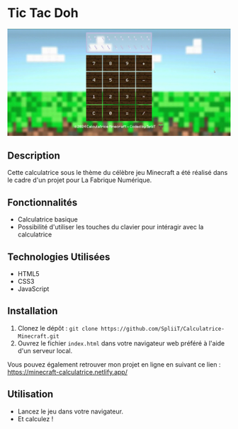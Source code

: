 # Tic Tac Doh

![Accueil de Tic Tac Doh](gif.gif)

## Description

Cette calculatrice sous le thème du célèbre jeu Minecraft a été réalisé dans le cadre d'un projet pour La Fabrique Numérique.


## Fonctionnalités

- Calculatrice basique
- Possibilité d'utiliser les touches du clavier pour intéragir avec la calculatrice

## Technologies Utilisées

- HTML5
- CSS3
- JavaScript

## Installation

1. Clonez le dépôt : `git clone https://github.com/SpliiT/Calculatrice-Minecraft.git`
2. Ouvrez le fichier `index.html` dans votre navigateur web préféré à l'aide d'un serveur local.

Vous pouvez également retrouver mon projet en ligne en suivant ce lien : 
https://minecraft-calculatrice.netlify.app/


## Utilisation

- Lancez le jeu dans votre navigateur.
- Et calculez !
